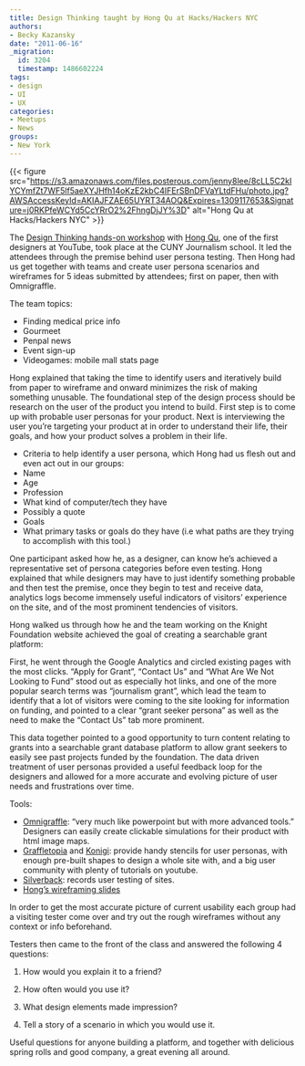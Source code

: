 ```yaml
---
title: Design Thinking taught by Hong Qu at Hacks/Hackers NYC
authors:
- Becky Kazansky
date: "2011-06-16"
_migration:
  id: 3204
  timestamp: 1486602224
tags:
- design
- UI
- UX
categories:
- Meetups
- News
groups:
- New York
---
```


{{< figure src="https://s3.amazonaws.com/files.posterous.com/jenny8lee/8cLL5C2kIYCYmfZt7WF5lf5aeXYJHfh14oKzE2kbC4IFErSBnDFVaYLtdFHu/photo.jpg?AWSAccessKeyId=AKIAJFZAE65UYRT34AOQ&Expires=1309117653&Signature=j0RKPfeWCYd5CcYRrO2%2FhngDjJY%3D" alt="Hong Qu at Hacks/Hackers NYC" >}}

The [Design Thinking hands-on workshop][1] with [Hong Qu][2], one of the first designers at YouTube, took place at the CUNY Journalism school. It led the attendees through the premise behind user persona testing. Then Hong had us get together with teams and create user persona scenarios and wireframes for 5 ideas submitted by attendees; first on paper, then with Omnigraffle.

The team topics:

  * Finding medical price info
  * Gourmeet
  * Penpal news
  * Event sign-up
  * Videogames: mobile mall stats page

Hong explained that taking the time to identify users and iteratively build from paper to wireframe and onward minimizes the risk of making something unusable. The foundational step of the design process should be research on the user of the product you intend to build. First step is to come up with probable user personas for your product. Next is interviewing the user you&#8217;re targeting your product at in order to understand their life, their goals, and how your product solves a problem in their life.

  * Criteria to help identify a user persona, which Hong had us flesh out and even act out in our groups:
  * Name
  * Age
  * Profession
  * What kind of computer/tech they have
  * Possibly a quote
  * Goals
  * What primary tasks or goals do they have (i.e what paths are they trying to accomplish with this tool.)

One participant asked how he, as a designer, can know he&#8217;s achieved a representative set of persona categories before even testing. Hong explained that while designers may have to just identify something probable and then test the premise, once they begin to test and receive data, analytics logs become immensely useful indicators of visitors&#8217; experience on the site, and of the most prominent tendencies of visitors.

Hong walked us through how he and the team working on the Knight Foundation website achieved the goal of creating a searchable grant platform:

First, he went through the Google Analytics and circled existing pages with the most clicks. &#8220;Apply for Grant&#8221;, &#8220;Contact Us&#8221; and &#8220;What Are We Not Looking to Fund&#8221; stood out as especially hot links, and one of the more popular search terms was &#8220;journalism grant&#8221;, which lead the team to identify that a lot of visitors were coming to the site looking for information on funding, and pointed to a clear &#8220;grant seeker persona&#8221; as well as the need to make the &#8220;Contact Us&#8221; tab more prominent.

This data together pointed to a good opportunity to turn content relating to grants into a searchable grant database platform to allow grant seekers to easily see past projects funded by the foundation. The data driven treatment of user personas provided a useful feedback loop for the designers and allowed for a more accurate and evolving picture of user needs and frustrations over time.

Tools:

  * [Omnigraffle][3]: &#8220;very much like powerpoint but with more advanced tools.&#8221; Designers can easily create clickable simulations for their product with html image maps.
  * [Graffletopia][4] and [Konigi][5]: provide handy stencils for user personas, with enough pre-built shapes to design a whole site with, and a big user community with plenty of tutorials on youtube.
  * [Silverback][6]: records user testing of sites.
  * [Hong&#8217;s wireframing slides][7]

In order to get the most accurate picture of current usability each group had a visiting tester come over and try out the rough wireframes without any context or info beforehand.

Testers then came to the front of the class and answered the following 4 questions:

1. How would you explain it to a friend?

2. How often would you use it?

3. What design elements made impression?

4. Tell a story of a scenario in which you would use it.

Useful questions for anyone building a platform, and together with delicious spring rolls and good company, a great evening all around.

 [1]: http://meetupnyc.hackshackers.com/events/21331671/
 [2]: http://www.linkedin.com/in/hongqu
 [3]: http://www.omnigroup.com/products/omnigraffle/
 [4]: http://graffletopia.com/
 [5]: http://konigi.com/tools/omnigraffle-wireframe-stencils
 [6]: http://silverbackapp.com/
 [7]: http://bit.ly/wireframing-intro